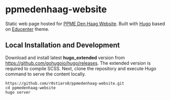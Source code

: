 # ppmedenhaag-website

Static web page hosted for [PPME Den Haag Website](https://www.ppmedenhaag.nl).
Built with [Hugo](https://www.gohugo.io) based on [Educenter](https://github.com/themefisher/educenter-hugo) theme.


## Local Installation and Development

Download and install  latest **hugo_extended** version from https://github.com/gohugoio/hugo/releases. The extended version is required to compile SCSS.
Next, clone the repository and execute Hugo command to serve the content locally.

```
https://github.com/r0stiars0/ppmedenhaag-website.git
cd ppmedenhaag-website
hugo server
```